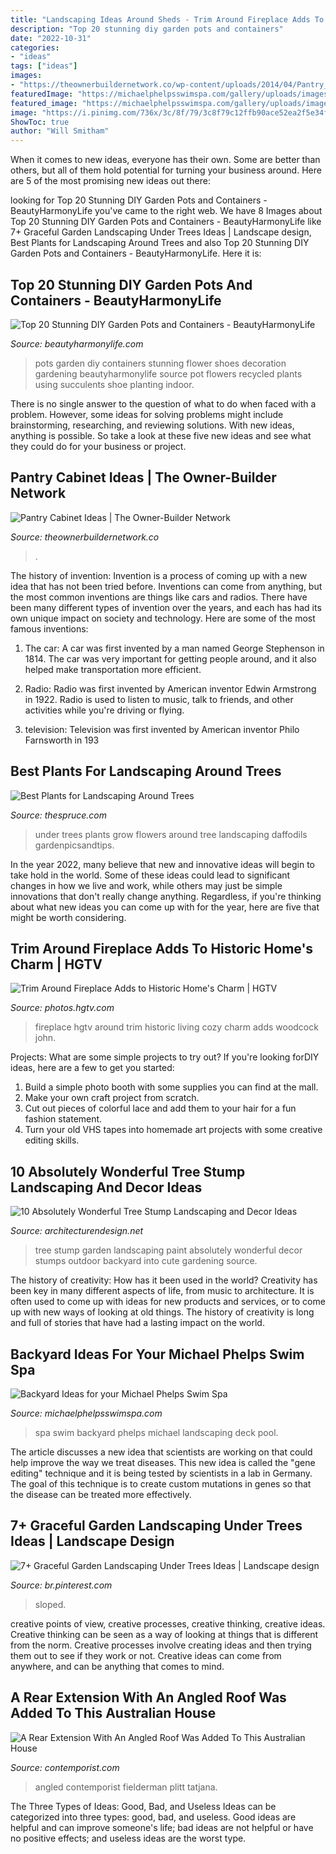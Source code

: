 ```yaml
---
title: "Landscaping Ideas Around Sheds - Trim Around Fireplace Adds To Historic Home&#039;s Charm"
description: "Top 20 stunning diy garden pots and containers"
date: "2022-10-31"
categories:
- "ideas"
tags: ["ideas"]
images:
- "https://theownerbuildernetwork.co/wp-content/uploads/2014/04/Pantry_Cabinet_Idea_8.jpg"
featuredImage: "https://michaelphelpsswimspa.com/gallery/uploads/images/flexslider/washington-state.jpg"
featured_image: "https://michaelphelpsswimspa.com/gallery/uploads/images/flexslider/washington-state.jpg"
image: "https://i.pinimg.com/736x/3c/8f/79/3c8f79c12ffb90ace52ea2f5e34fd4d5.jpg"
ShowToc: true
author: "Will Smitham"
---
```



When it comes to new ideas, everyone has their own. Some are better than others, but all of them hold potential for turning your business around. Here are 5 of the most promising new ideas out there: 

	

		
looking for Top 20 Stunning DIY Garden Pots and Containers - BeautyHarmonyLife you've came to the right web. We have 8 Images about Top 20 Stunning DIY Garden Pots and Containers - BeautyHarmonyLife like 7+ Graceful Garden Landscaping Under Trees Ideas | Landscape design, Best Plants for Landscaping Around Trees and also Top 20 Stunning DIY Garden Pots and Containers - BeautyHarmonyLife. Here it is:
		
    
## Top 20 Stunning DIY Garden Pots And Containers - BeautyHarmonyLife

<img loading=lazy src="https://beautyharmonylife.com/wp-content/uploads/2014/03/Gardening-Flower-Pots-Decoration-Ideas-with-shoes.jpg" onerror="this.onerror=null;this.src='https://tse2.mm.bing.net/th?id=OIP.Xkih-Qc1nAwsD6QrN0CIeAHaFi&amp;pid=15.1';" alt="Top 20 Stunning DIY Garden Pots and Containers - BeautyHarmonyLife">

_Source: beautyharmonylife.com_

>pots garden diy containers stunning flower shoes decoration gardening beautyharmonylife source pot flowers recycled plants using succulents shoe planting indoor. 

	

There is no single answer to the question of what to do when faced with a problem. However, some ideas for solving problems might include brainstorming, researching, and reviewing solutions. With new ideas, anything is possible. So take a look at these five new ideas and see what they could do for your business or project.

    
## Pantry Cabinet Ideas | The Owner-Builder Network

<img loading=lazy src="https://theownerbuildernetwork.co/wp-content/uploads/2014/04/Pantry_Cabinet_Idea_8.jpg" onerror="this.onerror=null;this.src='https://tse2.mm.bing.net/th?id=OIP.2qhm4hWHUMpVr9YZjX-tKwHaJ3&amp;pid=15.1';" alt="Pantry Cabinet Ideas | The Owner-Builder Network">

_Source: theownerbuildernetwork.co_

>. 

	

The history of invention:
Invention is a process of coming up with a new idea that has not been tried before. Inventions can come from anything, but the most common inventions are things like cars and radios. There have been many different types of invention over the years, and each has had its own unique impact on society and technology. Here are some of the most famous inventions:
1) The car: A car was first invented by a man named George Stephenson in 1814. The car was very important for getting people around, and it also helped make transportation more efficient.

2) Radio: Radio was first invented by American inventor Edwin Armstrong in 1922. Radio is used to listen to music, talk to friends, and other activities while you're driving or flying.

3) television: Television was first invented by American inventor Philo Farnsworth in 193
    
## Best Plants For Landscaping Around Trees

<img loading=lazy src="https://www.thespruce.com/thmb/-jD-SRKLyC71oi4SiQLfKNaoA9M=/3872x2592/filters:fill(auto,1)/3449046991_6cd15b6b4e_o-5a5ea92ada271500379340eb-5a82ec8e312834003641156a.jpg" onerror="this.onerror=null;this.src='https://tse2.mm.bing.net/th?id=OIP.wl_Hs1WNDgGmsivSN3jcyQHaE9&amp;pid=15.1';" alt="Best Plants for Landscaping Around Trees">

_Source: thespruce.com_

>under trees plants grow flowers around tree landscaping daffodils gardenpicsandtips. 

	

In the year 2022, many believe that new and innovative ideas will begin to take hold in the world. Some of these ideas could lead to significant changes in how we live and work, while others may just be simple innovations that don't really change anything. Regardless, if you're thinking about what new ideas you can come up with for the year, here are five that might be worth considering.

    
## Trim Around Fireplace Adds To Historic Home&#039;s Charm | HGTV

<img loading=lazy src="https://hgtvhome.sndimg.com/content/dam/images/hgtv/fullset/2017/5/25/0/FOD17_Lexi-Westergard_Phoenix-Encanto-Project_3.jpg.rend.hgtvcom.966.1449.suffix/1495731926233.jpeg" onerror="this.onerror=null;this.src='https://tse1.mm.bing.net/th?id=OIP.-aOcZnyFF9zmJ80f6s3WowHaLH&amp;pid=15.1';" alt="Trim Around Fireplace Adds to Historic Home&#039;s Charm | HGTV">

_Source: photos.hgtv.com_

>fireplace hgtv around trim historic living cozy charm adds woodcock john. 

	

Projects: What are some simple projects to try out?
If you're looking forDIY ideas, here are a few to get you started: 
1. Build a simple photo booth with some supplies you can find at the mall.
2. Make your own craft project from scratch.
3. Cut out pieces of colorful lace and add them to your hair for a fun fashion statement. 
4. Turn your old VHS tapes into homemade art projects with some creative editing skills.

    
## 10 Absolutely Wonderful Tree Stump Landscaping And Decor Ideas

<img loading=lazy src="http://cdn.architecturendesign.net/wp-content/uploads/2016/06/8-1.jpg" onerror="this.onerror=null;this.src='https://tse3.mm.bing.net/th?id=OIP.FmNOMAm75HDtRP-ght-pPgHaEb&amp;pid=15.1';" alt="10 Absolutely Wonderful Tree Stump Landscaping and Decor Ideas">

_Source: architecturendesign.net_

>tree stump garden landscaping paint absolutely wonderful decor stumps outdoor backyard into cute gardening source. 

	

The history of creativity: How has it been used in the world?
Creativity has been key in many different aspects of life, from music to architecture. It is often used to come up with ideas for new products and services, or to come up with new ways of looking at old things. The history of creativity is long and full of stories that have had a lasting impact on the world.

    
## Backyard Ideas For Your Michael Phelps Swim Spa

<img loading=lazy src="https://michaelphelpsswimspa.com/gallery/uploads/images/flexslider/washington-state.jpg" onerror="this.onerror=null;this.src='https://tse1.mm.bing.net/th?id=OIP.n74uyf4WcjAMespsJYJZZgHaFA&amp;pid=15.1';" alt="Backyard Ideas for your Michael Phelps Swim Spa">

_Source: michaelphelpsswimspa.com_

>spa swim backyard phelps michael landscaping deck pool. 

	

The article discusses a new idea that scientists are working on that could help improve the way we treat diseases. This new idea is called the "gene editing" technique and it is being tested by scientists in a lab in Germany. The goal of this technique is to create custom mutations in genes so that the disease can be treated more effectively.

    
## 7+ Graceful Garden Landscaping Under Trees Ideas | Landscape Design

<img loading=lazy src="https://i.pinimg.com/736x/3c/8f/79/3c8f79c12ffb90ace52ea2f5e34fd4d5.jpg" onerror="this.onerror=null;this.src='https://tse1.mm.bing.net/th?id=OIP.W4Mv0BOB9dVieAYZ9zFqrAHaK8&amp;pid=15.1';" alt="7+ Graceful Garden Landscaping Under Trees Ideas | Landscape design">

_Source: br.pinterest.com_

>sloped. 

	

creative points of view, creative processes, creative thinking, creative ideas.
Creative thinking can be seen as a way of looking at things that is different from the norm. Creative processes involve creating ideas and then trying them out to see if they work or not. Creative ideas can come from anywhere, and can be anything that comes to mind.

    
## A Rear Extension With An Angled Roof Was Added To This Australian House

<img loading=lazy src="https://www.contemporist.com/wp-content/uploads/2017/10/modern-house-extension-architecture-241017-751-02.jpg" onerror="this.onerror=null;this.src='https://tse3.mm.bing.net/th?id=OIP.iur3dFaUOsZHLccuyWM-QgHaQI&amp;pid=15.1';" alt="A Rear Extension With An Angled Roof Was Added To This Australian House">

_Source: contemporist.com_

>angled contemporist fielderman plitt tatjana. 

	

The Three Types of Ideas: Good, Bad, and Useless
Ideas can be categorized into three types: good, bad, and useless. Good ideas are helpful and can improve someone's life; bad ideas are not helpful or have no positive effects; and useless ideas are the worst type.

